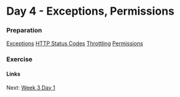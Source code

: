 # Day 4 - Exceptions, Permissions

### Preparation
[Exceptions](http://www.django-rest-framework.org/api-guide/exceptions/)
[HTTP Status Codes](http://httpstatus.es/)
[Throttling](http://www.django-rest-framework.org/api-guide/throttling/)
[Permissions](http://www.django-rest-framework.org/api-guide/permissions/)

### Exercise


#### Links
Next: [Week 3 Day 1](../week-3/day-1.md)